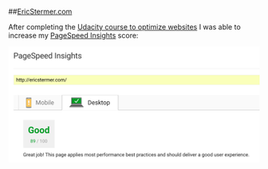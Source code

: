##[EricStermer.com](http://www.ericstermer.com)

After completing the [Udacity course to optimize websites](https://classroom.udacity.com/courses/ud884) I was able to increase
my [PageSpeed Insights](https://developers.google.com/speed/pagespeed/insights/) score:

![Page Speed Insights Score](/pagespeed-insights.png)
